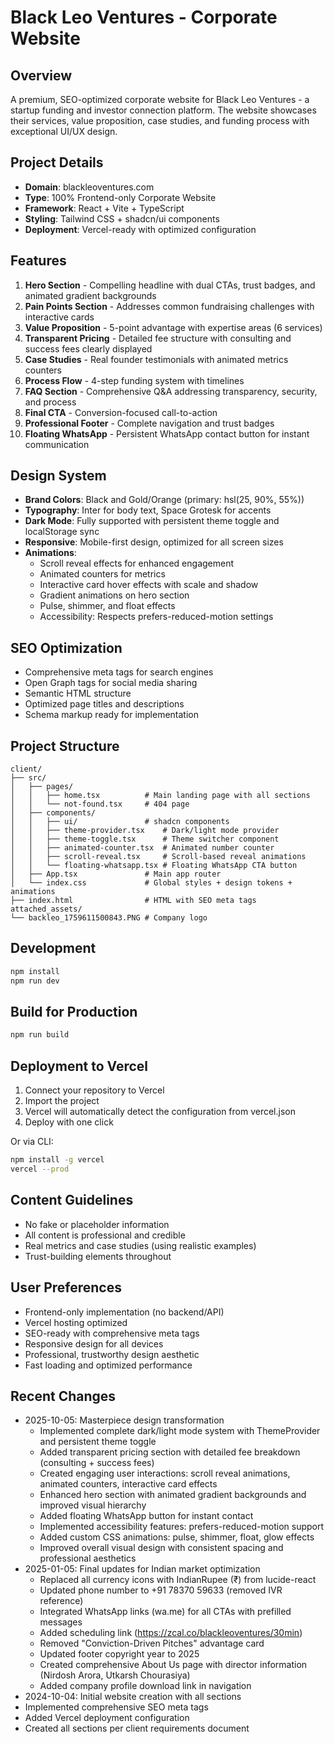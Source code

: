 # Black Leo Ventures - Corporate Website

## Overview
A premium, SEO-optimized corporate website for Black Leo Ventures - a startup funding and investor connection platform. The website showcases their services, value proposition, case studies, and funding process with exceptional UI/UX design.

## Project Details
- **Domain**: blackleoventures.com
- **Type**: 100% Frontend-only Corporate Website
- **Framework**: React + Vite + TypeScript
- **Styling**: Tailwind CSS + shadcn/ui components
- **Deployment**: Vercel-ready with optimized configuration

## Features
1. **Hero Section** - Compelling headline with dual CTAs, trust badges, and animated gradient backgrounds
2. **Pain Points Section** - Addresses common fundraising challenges with interactive cards
3. **Value Proposition** - 5-point advantage with expertise areas (6 services)
4. **Transparent Pricing** - Detailed fee structure with consulting and success fees clearly displayed
5. **Case Studies** - Real founder testimonials with animated metrics counters
6. **Process Flow** - 4-step funding system with timelines
7. **FAQ Section** - Comprehensive Q&A addressing transparency, security, and process
8. **Final CTA** - Conversion-focused call-to-action
9. **Professional Footer** - Complete navigation and trust badges
10. **Floating WhatsApp** - Persistent WhatsApp contact button for instant communication

## Design System
- **Brand Colors**: Black and Gold/Orange (primary: hsl(25, 90%, 55%))
- **Typography**: Inter for body text, Space Grotesk for accents
- **Dark Mode**: Fully supported with persistent theme toggle and localStorage sync
- **Responsive**: Mobile-first design, optimized for all screen sizes
- **Animations**: 
  - Scroll reveal effects for enhanced engagement
  - Animated counters for metrics
  - Interactive card hover effects with scale and shadow
  - Gradient animations on hero section
  - Pulse, shimmer, and float effects
  - Accessibility: Respects prefers-reduced-motion settings

## SEO Optimization
- Comprehensive meta tags for search engines
- Open Graph tags for social media sharing
- Semantic HTML structure
- Optimized page titles and descriptions
- Schema markup ready for implementation

## Project Structure
```
client/
├── src/
│   ├── pages/
│   │   ├── home.tsx          # Main landing page with all sections
│   │   └── not-found.tsx     # 404 page
│   ├── components/
│   │   ├── ui/               # shadcn components
│   │   ├── theme-provider.tsx    # Dark/light mode provider
│   │   ├── theme-toggle.tsx      # Theme switcher component
│   │   ├── animated-counter.tsx  # Animated number counter
│   │   ├── scroll-reveal.tsx     # Scroll-based reveal animations
│   │   └── floating-whatsapp.tsx # Floating WhatsApp CTA button
│   ├── App.tsx               # Main app router
│   └── index.css             # Global styles + design tokens + animations
├── index.html                # HTML with SEO meta tags
attached_assets/
└── backleo_1759611500843.PNG # Company logo
```

## Development
```bash
npm install
npm run dev
```

## Build for Production
```bash
npm run build
```

## Deployment to Vercel
1. Connect your repository to Vercel
2. Import the project
3. Vercel will automatically detect the configuration from vercel.json
4. Deploy with one click

Or via CLI:
```bash
npm install -g vercel
vercel --prod
```

## Content Guidelines
- No fake or placeholder information
- All content is professional and credible
- Real metrics and case studies (using realistic examples)
- Trust-building elements throughout

## User Preferences
- Frontend-only implementation (no backend/API)
- Vercel hosting optimized
- SEO-ready with comprehensive meta tags
- Responsive design for all devices
- Professional, trustworthy design aesthetic
- Fast loading and optimized performance

## Recent Changes
- 2025-10-05: Masterpiece design transformation
  - Implemented complete dark/light mode system with ThemeProvider and persistent theme toggle
  - Added transparent pricing section with detailed fee breakdown (consulting + success fees)
  - Created engaging user interactions: scroll reveal animations, animated counters, interactive card effects
  - Enhanced hero section with animated gradient backgrounds and improved visual hierarchy
  - Added floating WhatsApp button for instant contact
  - Implemented accessibility features: prefers-reduced-motion support
  - Added custom CSS animations: pulse, shimmer, float, glow effects
  - Improved overall visual design with consistent spacing and professional aesthetics
- 2025-01-05: Final updates for Indian market optimization
  - Replaced all currency icons with IndianRupee (₹) from lucide-react
  - Updated phone number to +91 78370 59633 (removed IVR reference)
  - Integrated WhatsApp links (wa.me) for all CTAs with prefilled messages
  - Added scheduling link (https://zcal.co/blackleoventures/30min)
  - Removed "Conviction-Driven Pitches" advantage card
  - Updated footer copyright year to 2025
  - Created comprehensive About Us page with director information (Nirdosh Arora, Utkarsh Chourasiya)
  - Added company profile download link in navigation
- 2024-10-04: Initial website creation with all sections
- Implemented comprehensive SEO meta tags
- Added Vercel deployment configuration
- Created all sections per client requirements document
